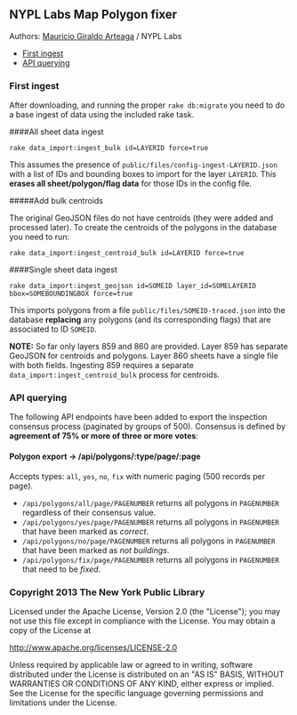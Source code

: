 ## NYPL Labs Map Polygon fixer

Authors: [Mauricio Giraldo Arteaga] / NYPL Labs

- [First ingest](first)
- [API querying](api)

### <a name="first"></a>First ingest

After downloading, and running the proper `rake db:migrate` you need to do a base ingest of data using the included rake task.

####All sheet data ingest

`rake data_import:ingest_bulk id=LAYERID force=true`

This assumes the presence of `public/files/config-ingest-LAYERID.json` with a list of IDs and bounding boxes to import for the layer `LAYERID`. This **erases all sheet/polygon/flag data** for those IDs in the config file.

#####Add bulk centroids

The original GeoJSON files do not have centroids (they were added and processed later). To create the centroids of the polygons in the database you need to run:

`rake data_import:ingest_centroid_bulk id=LAYERID force=true`

####Single sheet data ingest

`rake data_import:ingest_geojson id=SOMEID layer_id=SOMELAYERID bbox=SOMEBOUNDINGBOX force=true`

This imports polygons from a file `public/files/SOMEID-traced.json` into the database **replacing** any polygons (and its corresponding flags) that are associated to ID `SOMEID`. 

**NOTE:** So far only layers 859 and 860 are provided. Layer 859 has separate GeoJSON for centroids and polygons. Layer 860 sheets have a single file with both fields. Ingesting 859 requires a separate `data_import:ingest_centroid_bulk` process for centroids.

### <a name="api"></a>API querying

The following API endpoints have been added to export the inspection consensus process (paginated by groups of 500). Consensus is defined by **agreement of 75% or more of three or more votes**:

#### Polygon export → /api/polygons/:type/page/:page

Accepts types: `all`, `yes`, `no`, `fix` with numeric paging (500 records per page).

- `/api/polygons/all/page/PAGENUMBER` returns all polygons in `PAGENUMBER` regardless of their consensus value.
- `/api/polygons/yes/page/PAGENUMBER` returns all polygons in `PAGENUMBER` that have been marked as *correct*.
- `/api/polygons/no/page/PAGENUMBER` returns all polygons in `PAGENUMBER` that have been marked as *not buildings*.
- `/api/polygons/fix/page/PAGENUMBER` returns all polygons in `PAGENUMBER` that need to be *fixed*.

### Copyright 2013 The New York Public Library

Licensed under the Apache License, Version 2.0 (the "License");
you may not use this file except in compliance with the License.
You may obtain a copy of the License at

http://www.apache.org/licenses/LICENSE-2.0

Unless required by applicable law or agreed to in writing, software
distributed under the License is distributed on an "AS IS" BASIS,
WITHOUT WARRANTIES OR CONDITIONS OF ANY KIND, either express or implied.
See the License for the specific language governing permissions and
limitations under the License.


[Mauricio Giraldo Arteaga]: https://twitter.com/mgiraldo
